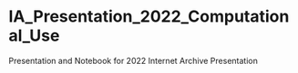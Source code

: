 # IA_Presentation_2022_Computational_Use
Presentation and Notebook for 2022 Internet Archive Presentation

